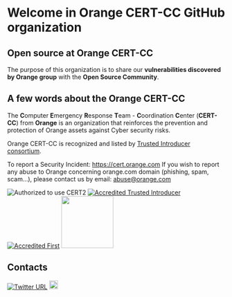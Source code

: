 # Welcome in Orange CERT-CC GitHub organization

## Open source at Orange CERT-CC
The purpose of this organization is to share our **vulnerabilities discovered by Orange group** with the **Open Source Community**.

## A few words about the Orange CERT-CC
The **C**omputer **E**mergency **R**esponse **T**eam - **C**oordination **C**enter (**CERT-CC**) from **Orange** is an organization that reinforces the prevention and protection of Orange assets against Cyber security risks.

Orange CERT-CC is recognized and listed by [Trusted Introducer consortium](https://www.trusted-introducer.org/directory/teams/orange-cert-cc.html).

To report a Security Incident: https://cert.orange.com
If you wish to report any abuse to Orange concerning orange.com domain (phishing, spam, scam…), please contact us by email: abuse@orange.com

![Authorized to use CERT2](https://user-images.githubusercontent.com/16541780/205068979-966643f3-daae-44fe-b4e6-fa8ed4843c75.png)
[![Accredited Trusted Introducer](https://www.trusted-introducer.org/logos/TI_120x120.jpg)](https://www.trusted-introducer.org/directory/teams/orange-cert-cc.html)
[![Accredited First](https://avatars.githubusercontent.com/u/10697969?s=120)](https://www.first.org/members/teams/orange-cert-cc)
<a href="https://www.ssi.gouv.fr/en/cybersecurity-in-france/cybersecurity-strategy/french-cert/"><img src="https://upload.wikimedia.org/wikipedia/fr/archive/3/31/20160208093200%21Anssi.png" width="120px" height="120px"></a>

## Contacts
[![Twitter URL](https://img.shields.io/twitter/url/https/twitter.com/OrangeCertCC.svg?style=social&label=Follow%20%40OrangeCertCC)](https://twitter.com/OrangeCertCC)
<a href="https://cert.orange.com"><img src="https://c.woopic.com/logo-orange.png" width="20px" height="20px"></a>
